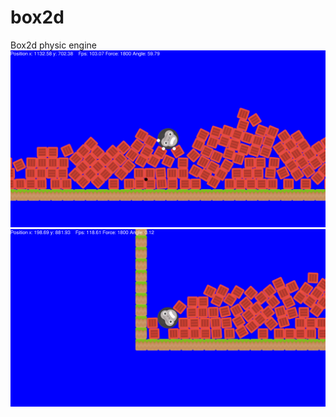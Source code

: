 # box2d
Box2d physic engine
![alt tag](https://github.com/Hrompic/box2d/blob/master/test.png) 
![alt tag](https://github.com/Hrompic/box2d/blob/master/test2.png) 
